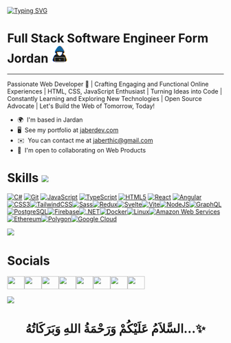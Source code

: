 
<a href="https://git.io/typing-svg"><img src="https://readme-typing-svg.herokuapp.com?font=Fira+Code&weight=900&size=50&pause=1000&color=F7F7F7&center=true&vCenter=true&width=1200&height=54&lines=Hey%2C+I'm+Jaber+Welcome+to+my+Profile!" alt="Typing SVG" /></a>

# Full Stack Software Engineer Form Jordan  <picture><img src = "https://github.com/0xabdulkhalid/0xabdulkhalid/blob/main/assets/mdImages/about_me.gif" width = 40px></picture> 
-------------------------------------

Passionate Web Developer 🚀 | Crafting Engaging and Functional Online Experiences | HTML, CSS, JavaScript Enthusiast | Turning Ideas into Code | Constantly Learning and Exploring New Technologies | Open Source Advocate | Let's Build the Web of Tomorrow, Today!


* 🌍  I'm based in Jardan
* 🖥️  See my portfolio at [jaberdev.com](https://jaberdev.com/)
* ✉️  You can contact me at [jaberthic@gmail.com](mailto:jaberthic@gmail.com)
* 🤝  I'm open to collaborating on Web Products


# Skills <img src='https://user-images.githubusercontent.com/74038190/206662607-d9e7591e-bbf9-42f9-9386-29efc927bc16.gif' width="40"> 


<p align="left">
<a
  href="https://docs.microsoft.com/en-us/dotnet/csharp/"
  target="_blank"
  rel="noreferrer"
  ><img
    src="https://raw.githubusercontent.com/danielcranney/readme-generator/main/public/icons/skills/csharp-colored.svg"
    alt="C#"
    width="40"
    height="36"
/></a>
<a href="https://git-scm.com/" target="_blank" rel="noreferrer"
  ><img
    src="https://raw.githubusercontent.com/danielcranney/readme-generator/main/public/icons/skills/git-colored.svg"
    alt="Git"
    width="40"
    height="36"
/></a>
<a
  href="https://developer.mozilla.org/en-US/docs/Web/JavaScript"
  target="_blank"
  rel="noreferrer"
  ><img
    src="https://raw.githubusercontent.com/danielcranney/readme-generator/main/public/icons/skills/javascript-colored.svg"
    alt="JavaScript"
    width="40"
    height="36"
/></a>

<a href="https://www.typescriptlang.org/" target="_blank" rel="noreferrer">
  <img
    src="https://raw.githubusercontent.com/danielcranney/readme-generator/main/public/icons/skills/typescript-colored.svg"
    alt="TypeScript"
    width="40"
    height="36"
/></a>
<a
  href="https://developer.mozilla.org/en-US/docs/Glossary/HTML5"
  target="_blank"
  rel="noreferrer"
>
  <img
    src="https://raw.githubusercontent.com/danielcranney/readme-generator/main/public/icons/skills/html5-colored.svg"
    alt="HTML5"
    width="40"
    height="36"
/></a>
<a href="https://reactjs.org/" target="_blank" rel="noreferrer">
  <img
    src="https://raw.githubusercontent.com/danielcranney/readme-generator/main/public/icons/skills/react-colored.svg"
    alt="React"
    width="40"
    height="36"
/></a>

<a href="https://angular.io/" target="_blank" rel="noreferrer">
  <img
    src="https://raw.githubusercontent.com/danielcranney/readme-generator/main/public/icons/skills/angularjs-colored.svg"
    alt="Angular"
    width="40"
    height="36" /></a
><a href="https://www.w3.org/TR/CSS/#css" target="_blank" rel="noreferrer"
  ><img
    src="https://raw.githubusercontent.com/danielcranney/readme-generator/main/public/icons/skills/css3-colored.svg"
    alt="CSS3"
    width="40"
    height="36" /></a
><a href="https://tailwindcss.com/" target="_blank" rel="noreferrer"
  ><img
    src="https://raw.githubusercontent.com/danielcranney/readme-generator/main/public/icons/skills/tailwindcss-colored.svg"
    alt="TailwindCSS"
    width="40"
    height="36" /></a
><a href="https://sass-lang.com/" target="_blank" rel="noreferrer"
  ><img
    src="https://raw.githubusercontent.com/danielcranney/readme-generator/main/public/icons/skills/sass-colored.svg"
    alt="Sass"
    width="40"
    height="36" /></a
><a href="https://redux.js.org/" target="_blank" rel="noreferrer"
  ><img
    src="https://raw.githubusercontent.com/danielcranney/readme-generator/main/public/icons/skills/redux-colored.svg"
    alt="Redux"
    width="40"
    height="36" /></a
><a href="https://svelte.dev/" target="_blank" rel="noreferrer"
  ><img
    src="https://raw.githubusercontent.com/danielcranney/readme-generator/main/public/icons/skills/svelte-colored.svg"
    alt="Svelte"
    width="40"
    height="36" /></a
><a href="https://vitejs.dev/" target="_blank" rel="noreferrer"
  ><img
    src="https://raw.githubusercontent.com/danielcranney/readme-generator/main/public/icons/skills/vite-colored.svg"
    alt="Vite"
    width="40"
    height="36" /></a
><a href="https://nodejs.org/en/" target="_blank" rel="noreferrer"
  ><img
    src="https://raw.githubusercontent.com/danielcranney/readme-generator/main/public/icons/skills/nodejs-colored.svg"
    alt="NodeJS"
    width="40"
    height="36" /></a
><a href="https://graphql.org/" target="_blank" rel="noreferrer"
  ><img
    src="https://raw.githubusercontent.com/danielcranney/readme-generator/main/public/icons/skills/graphql-colored.svg"
    alt="GraphQL"
    width="40"
    height="36" /></a
><a href="https://www.postgresql.org/" target="_blank" rel="noreferrer"
  ><img
    src="https://raw.githubusercontent.com/danielcranney/readme-generator/main/public/icons/skills/postgresql-colored.svg"
    alt="PostgreSQL"
    width="40"
    height="36" /></a
><a href="https://firebase.google.com/" target="_blank" rel="noreferrer"
  ><img
    src="https://raw.githubusercontent.com/danielcranney/readme-generator/main/public/icons/skills/firebase-colored.svg"
    alt="Firebase"
    width="40"
    height="36" /></a
><a href="https://dotnet.microsoft.com/en-us/" target="_blank" rel="noreferrer"
  ><img
    src="https://raw.githubusercontent.com/danielcranney/readme-generator/main/public/icons/skills/dot-net-colored.svg"
    alt=".NET"
    width="40"
    height="36" /></a
><a href="https://www.docker.com/" target="_blank" rel="noreferrer"
  ><img
    src="https://raw.githubusercontent.com/danielcranney/readme-generator/main/public/icons/skills/docker-colored.svg"
    alt="Docker"
    width="40"
    height="36" /></a
><a href="https://www.linux.org" target="_blank" rel="noreferrer"
  ><img
    src="https://raw.githubusercontent.com/danielcranney/readme-generator/main/public/icons/skills/linux-colored.svg"
    alt="Linux"
    width="40"
    height="36" /></a
><a href="https://aws.amazon.com" target="_blank" rel="noreferrer"
  ><img
    src="https://raw.githubusercontent.com/danielcranney/readme-generator/main/public/icons/skills/aws-colored-dark.svg"
    alt="Amazon Web Services"
    width="40"
    height="36" /></a
><a href="https://ethereum.org/en/" target="_blank" rel="noreferrer"
  ><img
    src="https://raw.githubusercontent.com/danielcranney/readme-generator/main/public/icons/skills/ethereum-colored.svg"
    alt="Ethereum"
    width="40"
    height="36" /></a
><a href="https://polygon.technology/" target="_blank" rel="noreferrer"
  ><img
    src="https://raw.githubusercontent.com/danielcranney/readme-generator/main/public/icons/skills/polygon-colored.svg"
    alt="Polygon"
    width="40"
    height="36" /></a
><a href="https://cloud.google.com/" target="_blank" rel="noreferrer"
  ><img
    src="https://raw.githubusercontent.com/danielcranney/readme-generator/main/public/icons/skills/googlecloud-colored.svg"
    alt="Google Cloud"
    width="40"
    height="36"
/></a>

</p>


<img src="https://user-images.githubusercontent.com/73097560/115834477-dbab4500-a447-11eb-908a-139a6edaec5c.gif">






# Socials
<p align="left">
<a target="_blank" rel="noreferrer" href="https://hashnode.com/@JaberSaed"
    ><img
      height="30"
      width="40"
      src="https://raw.githubusercontent.com/danielcranney/readme-generator/main/public/icons/socials/hashnode.svg" /></a
  ><a target="_blank" rel="noreferrer" href="http://www.medium.com/@jabrsalm449"
    ><img
      height="30"
      width="40"
      src="https://raw.githubusercontent.com/danielcranney/readme-generator/main/public/icons/socials/medium-dark.svg" /></a
  ><a target="_blank" rel="noreferrer" href="https://www.dev.to/jabersaed"
    ><img
      height="30"
      width="40"
      src="https://raw.githubusercontent.com/danielcranney/readme-generator/main/public/icons/socials/devdotto-dark.svg" /></a
  ><a
    target="_blank"
    rel="noreferrer"
    href="https://www.linkedin.com/in/jaberdev"
    ><img
      height="30"
      width="40"
      src="https://raw.githubusercontent.com/danielcranney/readme-generator/main/public/icons/socials/linkedin.svg" /></a
  ><a target="_blank" rel="noreferrer" href="https://x.com/Jaber_Said_"
 ><img
      height="30"
      width="40"
      src="https://raw.githubusercontent.com/danielcranney/readme-generator/main/public/icons/socials/twitter-dark.svg" /></a
  ><a
    target="_blank"
    rel="noreferrer"
    href="https://codesandbox.io/u/jabrsalm449"
    ><img
      height="30"
      width="40"
      src="https://raw.githubusercontent.com/danielcranney/readme-generator/main/public/icons/socials/codesandbox-dark.svg" /></a
  ><a target="_blank" rel="noreferrer" href="https://codepen.io/Jaber-saed"
    ><img
      height="30"
      width="40"
      src="https://raw.githubusercontent.com/danielcranney/readme-generator/main/public/icons/socials/codepen-dark.svg" /></a
  ><a
    target="_blank"
    rel="noreferrer"
    href="https://www.stackoverflow.com/users/16387782/jaber-salem"
    ><img
      height="30"
      width="40"
      src="https://raw.githubusercontent.com/danielcranney/readme-generator/main/public/icons/socials/stackoverflow.svg"
  /></a>
</p>


<img src="https://user-images.githubusercontent.com/73097560/115834477-dbab4500-a447-11eb-908a-139a6edaec5c.gif">

<!-- ### Support Me

<ul style="list-style-type: none; margin: 0;">

<li style="display: inline-block; margin-right: 0.25rem;"><a href="https://www.buymeacoffee.com/JaberDev"><img src="https://cdn.buymeacoffee.com/buttons/v2/default-yellow.png" width="150"/></a></li>

</ul>


<br>
<br>
<br> -->

<div align='center'>

# <b>السَّلاَمُ عَلَيْكُمْ وَرَحْمَةُ اللهِ وَبَرَكَاتُهُ...✨</b>

</div>
<br>
<br>
